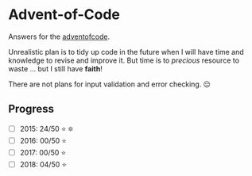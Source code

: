 # Advent-of-Code

Answers for the [adventofcode](https://adventofcode.com).

Unrealistic plan is to tidy up code in the future when I will have time and knowledge to revise and improve it.
But time is to *precious* resource to waste ... but I still have **faith**!

There are not plans for input validation and error checking. :expressionless:

## Progress

- [ ] 2015: 24/50 :star: :six_pointed_star:
- [ ] 2016: 00/50 :star: 
- [ ] 2017: 00/50 :star: 
- [ ] 2018: 04/50 :star:
